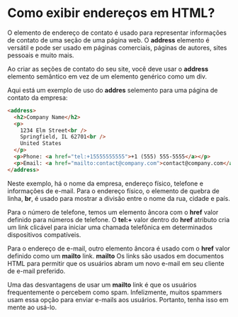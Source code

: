 # Como exibir endereços em HTML?

O elemento de endereço de contato é usado para representar informações de contato de uma seção de uma página web. O **address** elemento é versátil e pode ser usado em páginas comerciais, páginas de autores, sites pessoais e muito mais.

Ao criar as seções de contato do seu site, você deve usar o **address** elemento semântico em vez de um elemento genérico como um div.

Aqui está um exemplo de uso do **addres** selemento para uma página de contato da empresa:
```html
<address>
  <h2>Company Name</h2>
  <p>
    1234 Elm Street<br />
    Springfield, IL 62701<br />
    United States
  </p>
  <p>Phone: <a href="tel:+15555555555">+1 (555) 555-5555</a></p>
  <p>Email: <a href="mailto:contact@company.com">contact@company.com</a></p>
</address>
```
Neste exemplo, há o nome da empresa, endereço físico, telefone e informações de e-mail. Para o endereço físico, o elemento de quebra de linha, **br**, é usado para mostrar a divisão entre o nome da rua, cidade e país.

Para o número de telefone, temos um elemento âncora com o **href** valor definido para números de telefone. O **tel:+** valor dentro do **href** atributo cria um link clicável para iniciar uma chamada telefônica em determinados dispositivos compatíveis.

Para o endereço de e-mail, outro elemento âncora é usado com o **href** valor definido como um **mailto** link. **mailto** Os links são usados ​​em documentos HTML para permitir que os usuários abram um novo e-mail em seu cliente de e-mail preferido.

Uma das desvantagens de usar um **mailto** link é que os usuários frequentemente o percebem como spam. Infelizmente, muitos spammers usam essa opção para enviar e-mails aos usuários. Portanto, tenha isso em mente ao usá-lo.